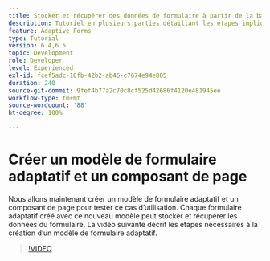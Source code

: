 ```yaml
---
title: Stocker et récupérer des données de formulaire à partir de la base de données MySQL - Créer un modèle de formulaire adaptatif et un composant de page
description: Tutoriel en plusieurs parties détaillant les étapes impliquées dans le stockage et la récupération des données de formulaire
feature: Adaptive Forms
type: Tutorial
version: 6.4,6.5
topic: Development
role: Developer
level: Experienced
exl-id: fcef5adc-10fb-42b2-ab46-c7674e94e805
duration: 240
source-git-commit: 9fef4b77a2c70c8cf525d42686f4120e481945ee
workflow-type: tm+mt
source-wordcount: '88'
ht-degree: 100%

---
```


# Créer un modèle de formulaire adaptatif et un composant de page

Nous allons maintenant créer un modèle de formulaire adaptatif et un composant de page pour tester ce cas d’utilisation. Chaque formulaire adaptatif créé avec ce nouveau modèle peut stocker et récupérer les données du formulaire.
La vidéo suivante décrit les étapes nécessaires à la création d’un modèle de formulaire adaptatif.
>[!VIDEO](https://video.tv.adobe.com/v/27828?quality=12&learn=on)
